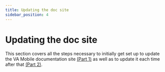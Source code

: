 ```yaml
---
title: Updating the doc site
sidebar_position: 4
---
```


# Updating the doc site
This section covers all the steps necessary to initially get set up to update the VA Mobile documentation site [(Part 1)](how%20to%20update.md) as well as to update it each time after that [(Part 2)](Gettingsetup.md).

